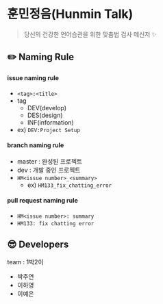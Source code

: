 # 훈민정음(Hunmin Talk)
> 당신의 건강한 언어습관을 위한 맞춤법 검사 메신저 :sparkles:

## :pencil2: Naming Rule
#### issue naming rule
* `<tag>:<title>`
* tag
  * DEV(develop)
  * DES(design)
  * INF(information)
* ex) `DEV:Project Setup`
#### branch naming rule
* master :  완성된 프로젝트
* dev : 개발 중인 프로젝트
* `HM<issue number>_<summary>`
  * ex) `HM133_fix_chatting_error`
#### pull request naming rule
* `HM<issue number>: summary`
* `HM133: fix chatting error`


## :sunglasses: Developers
team : 1박2이
* 박주연
* 이하영
* 이예은
